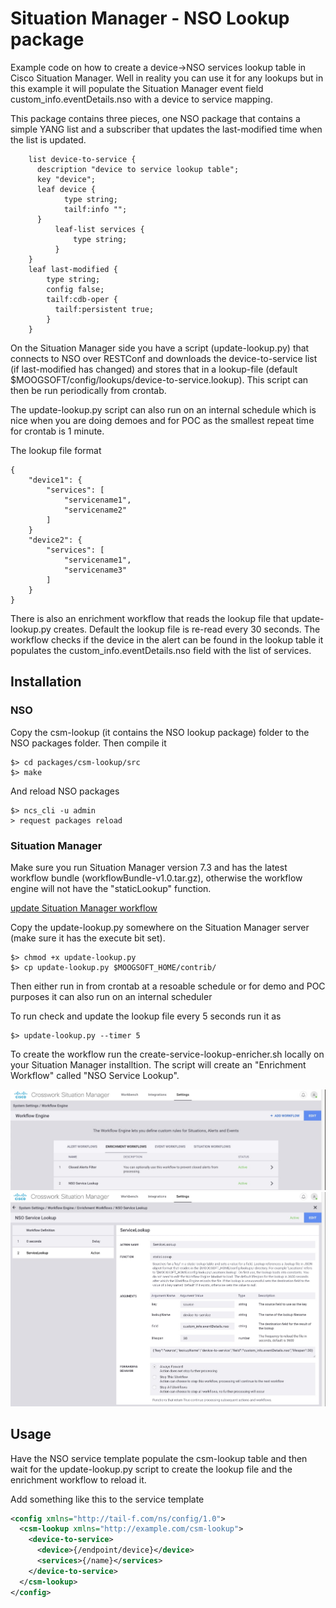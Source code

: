 # Situation Manager - NSO Lookup package

Example code on how to create a device->NSO services lookup table in Cisco Situation Manager. Well in reality you can use it for any lookups but in this example it will populate the Situation Manager event field custom_info.eventDetails.nso with a device to service mapping.

This package contains three pieces, one NSO package that contains a simple YANG list and a subscriber that updates the last-modified time when the list is updated.

```
    list device-to-service {
      description "device to service lookup table";
      key "device";
      leaf device {
            type string;
            tailf:info "";
      }
          leaf-list services {
              type string;
          }
    }
    leaf last-modified {
        type string;
        config false;
        tailf:cdb-oper {
          tailf:persistent true;
        }
    }
```

On the Situation Manager side you have a script (update-lookup.py) that connects to NSO over RESTConf and downloads the device-to-service list (if last-modified has changed) and stores that in a lookup-file (default $MOOGSOFT/config/lookups/device-to-service.lookup). This script can then be run periodically from crontab.

The update-lookup.py script can also run on an internal schedule which is nice when you are doing demoes and for POC as the smallest repeat time for crontab is 1 minute.

The lookup file format

```
{
    "device1": {
        "services": [
            "servicename1",
            "servicename2"
        ]
    }
    "device2": {
        "services": [
            "servicename1",
            "servicename3"
        ]
    }
}
```

There is also an enrichment workflow that reads the lookup file that update-lookup.py creates. Default the lookup file is re-read every 30 seconds. The workflow checks if the device in the alert can be found in the lookup table it populates the custom_info.eventDetails.nso field with the list of services.

## Installation

### NSO

Copy the csm-lookup (it contains the NSO lookup package) folder to the NSO packages folder. Then compile it

```
$> cd packages/csm-lookup/src
$> make
```

And reload NSO packages

```
$> ncs_cli -u admin
> request packages reload
```

### Situation Manager

Make sure you run Situation Manager version 7.3 and has the latest workflow bundle (workflowBundle-v1.0.tar.gz), otherwise the workflow engine will not have the "staticLookup" function.

[update Situation Manager workflow](https://docs.moogsoft.com/en/update-the-workflow-engine.html)

Copy the update-lookup.py somewhere on the Situation Manager server (make sure it has the execute bit set).

```
$> chmod +x update-lookup.py
$> cp update-lookup.py $MOOGSOFT_HOME/contrib/
```

Then either run in from crontab at a resoable schedule or for demo and POC purposes it can also run on an internal scheduler

To run check and update the lookup file every 5 seconds run it as

```
$> update-lookup.py --timer 5
```

To create the workflow run the create-service-lookup-enricher.sh locally on your Situation Manager installtion. The script will create an "Enrichment Workflow" called "NSO Service Lookup".

![workflow1](/workflow1.jpg)
![workflow2](/workflow2.jpg)

## Usage

Have the NSO service template populate the csm-lookup table and then wait for the update-lookup.py script to create the lookup file and the enrichment workflow to reload it.

Add something like this to the service template

```xml
<config xmlns="http://tail-f.com/ns/config/1.0">
  <csm-lookup xmlns="http://example.com/csm-lookup">
    <device-to-service>
      <device>{/endpoint/device}</device>
      <services>{/name}</services>
    </device-to-service>
  </csm-lookup>
</config>
```
